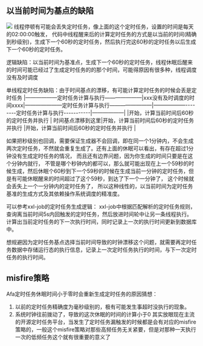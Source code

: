 
## 以当前时间为基点的缺陷

![]({{site.url}}/assets/images/基点漂移.png)
线程停顿有可能会丢失定时任务，像上面的这个定时任务，设置的时间是每天的02:00:00触发，
代码中线程醒来后的计算定时任务的方式是以当前的时间(精确到秒级别)，生成下一个60秒的定时任务，然后执行完这60秒的定时任务以后生成下一个60秒的定时任务。

逻辑缺陷：以当前时间为基准点，生成下一个60秒的定时任务，线程休眠后醒来的时间可能已经过了生成定时任务的的那个时间，可能得原因有很多种，线程调度没有及时调度


单线程定时任务缺陷：由于时间基点的漂移，有可能计算定时任务的时候会丢是定时任务
|——————定时任务计算与执行———————|xxx没有及时调度的时间xxxx|———————定时任务计算与执行————————|——————--------定时任务计算与执行-----------|——————|
|开始，计算当前时间后60秒的定时任务并执行     |              时间基点漂移到这里|开始，计算当前时间后60秒的定时任务并执行            |开始，计算当前时间后60秒的定时任务并执行            |

如果把秒级别也回调，需要保证生成器不会回调，即在同一个1分钟内，不会生成两次定时任务，不然就会重复生成了。还有上面的休眠可以看出，有存在超过1分钟没有生成定时任务的情况， 而且还有边界问题，因为你生成的时间只要是在这个分钟内就行， 不管是哪个秒钟内的都可以，那么就可能出现在上一个59秒的时候生成，然后休眠个60秒到下一个59秒的时候在生成当前一分钟的定时任务，但是有可能休眠醒来的时间超过了这个59秒，到达了下一个一分钟了， 这个时候就会丢失上一个一分钟内的定时任务了， 所以这种线性的，以当前时间为定时任务基准的生成方式及其依赖操作系统调度的精准度。

可以参考xxl-job的定时任务生成逻辑：
xxl-job中根据匹配解析的定时任务规则，查询离当前时间5s内回触发的定时任务，然后放进时间轮中让另一条线程执行。
计算出当前定时任务的下一次执行时间，同时记录上一次的执行时间更新到数据库中。


想规避因为定时任务基点选择当前时间导致的时钟漂移这个问题，就需要再定时任务数据中存储运行态的执行信息，记录上一次定时任务执行的时间，与下一次定时任务的执行时间。


## misfire策略
Afa定时任务休眠时间小于零时会重新生成定时任务的原因猜想：
1. 以前的定时任务精确度为毫秒级别的，极有可能发生事超时没执行的现象。
2. 系统时钟往前拨动了，导致的这次休眠的时间的计算小于0
其实放眼现在主流的开源定时任务平台，当发生了定时任务漏触发的时候都是会有对应的misfire策略的，一般这个misfire策略对那些高频任务无关紧要，但是对那种一天执行一次的低频任务这个就有很重要的意义了

